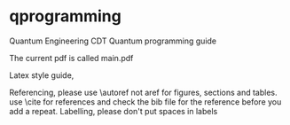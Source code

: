 # qprogramming
Quantum Engineering CDT Quantum programming guide

The current pdf is called main.pdf

Latex style guide,

Referencing, please use \autoref not aref for figures, sections and tables.
use \cite for references and check the bib file for the reference before you add a repeat.
Labelling, please don't put spaces in labels
